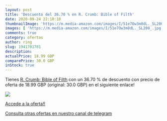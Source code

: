 ```yaml
---
layout: post
title: 'Descuento del 36.70 % en R. Crumb: Bible of Filth'
date: 2020-09-24 22:10:18
thumbnailImage: 'https://m.media-amazon.com/images/I/51e7Ow3m8dL._SL200_.jpg'
images: [ 'https://m.media-amazon.com/images/I/51e7Ow3m8dL._SL200_.jpg' ]
comments: true
category: ofertas
author: ring
slug: 1941701701
description:
actualPrice: 18.99 GBP
comparePrice: 30.0 GBP
inStock: true
---
```


Tienes [R. Crumb: Bible of Filth](https://www.amazon.com/dp/1941701701/?tag=redken08-20) con un 36.70 % de descuento con precio de oferta de 18.99 GBP (original: 30.0 GBP) en el siguiente enlace!

[![](https://m.media-amazon.com/images/I/51e7Ow3m8dL._SL200_.jpg)](https://www.amazon.com/dp/1941701701/?tag=redken08-20)

[Accede a la oferta!!](https://www.amazon.com/dp/1941701701/?tag=redken08-20)

[Consulta otras ofertas en nuestro canal de telegram](https://t.me/s/ofertas25)
